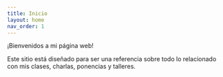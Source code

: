 ```yaml
---
title: Inicio
layout: home
nav_order: 1
---
```

¡Bienvenidos a mi página web!

Este sitio está diseñado para ser una referencia sobre todo lo relacionado con mis clases, charlas, ponencias y talleres.
